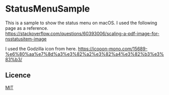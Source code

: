 # StatusMenuSample
This is a sample to show the status menu on macOS.
I used the following page as a reference.
https://stackoverflow.com/questions/60393006/scaling-a-pdf-image-for-nsstatusitem-image

I used the Godzilla icon from here.
https://icooon-mono.com/15689-%e6%80%aa%e7%8d%a3%e3%82%a2%e3%82%a4%e3%82%b3%e3%83%b3/

## Licence
[MIT](https://github.com/tcnksm/tool/blob/master/LICENCE)
